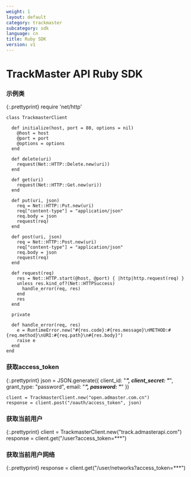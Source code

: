 ```yaml
---
weight: 1
layout: default
category: trackmaster
subcategory: sdk
language: cn
title: Ruby SDK
version: v1
---
```


# TrackMaster API Ruby SDK

### 示例类

{:.prettyprint}
    require 'net/http'

    class TrackmasterClient

      def initialize(host, port = 80, options = nil)
        @host = host
        @port = port
        @options = options
      end

      def delete(uri)
        request(Net::HTTP::Delete.new(uri))
      end

      def get(uri)
        request(Net::HTTP::Get.new(uri))
      end

      def put(uri, json)
        req = Net::HTTP::Put.new(uri)
        req["content-type"] = "application/json"
        req.body = json
        request(req)
      end

      def post(uri, json)
        req = Net::HTTP::Post.new(uri)
        req["content-type"] = "application/json"
        req.body = json
        request(req)
      end

      def request(req)
        res = Net::HTTP.start(@host, @port) { |http|http.request(req) }
        unless res.kind_of?(Net::HTTPSuccess)
          handle_error(req, res)
        end
        res
      end

      private

      def handle_error(req, res)
        e = RuntimeError.new("#{res.code}:#{res.message}\nMETHOD:#{req.method}\nURI:#{req.path}\n#{res.body}")
        raise e
      end
    end

### 获取access_token

{:.prettyprint}
    json = JSON.generate({
      client_id: "***",
      client_secret: "***",
      grant_type: "password",
      email: "***",
      password: "***"
    })

    client = TrackmasterClient.new("open.admaster.com.cn")
    response = client.post("/oauth/access_token", json)

### 获取当前用户

{:.prettyprint}
    client = TrackmasterClient.new("track.admasterapi.com")
    response = client.get("/user?access_token=***")

### 获取当前用户网络

{:.prettyprint}
    response = client.get("/user/networks?access_token=***")


